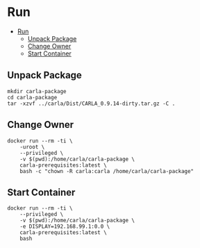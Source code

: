 # Run

- [Run](#run)
  - [Unpack Package](#unpack-package)
  - [Change Owner](#change-owner)
  - [Start Container](#start-container)

## Unpack Package

    mkdir carla-package
    cd carla-package
    tar -xzvf ../carla/Dist/CARLA_0.9.14-dirty.tar.gz -C .

## Change Owner

    docker run --rm -ti \
        -uroot \
        --privileged \
        -v $(pwd):/home/carla/carla-package \
        carla-prerequisites:latest \
        bash -c "chown -R carla:carla /home/carla/carla-package" 

## Start Container

    docker run --rm -ti \
        --privileged \
        -v $(pwd):/home/carla/carla-package \
        -e DISPLAY=192.168.99.1:0.0 \
        carla-prerequisites:latest \
        bash 




